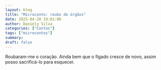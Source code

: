 ```yaml
---
layout: blog
title: "Microconto: roubo de órgãos"
date: 2025-04-28 19:01:08
author: Daniely Silva
categories: ["Contos"]
tags: ["microcontos"]
summary:
draft: false
---
```


Roubaram-me o coração. Ainda bem que o fígado cresce de novo, assim posso sacrificá-lo para esquecer.
